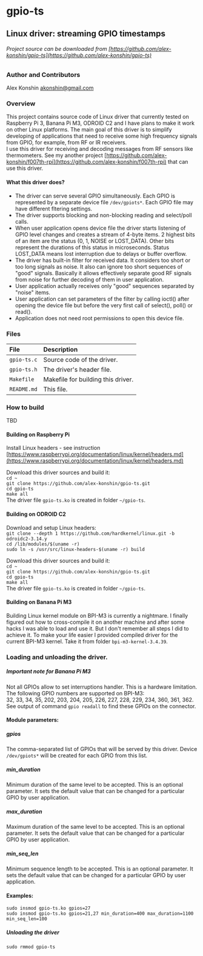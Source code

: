 # gpio-ts
## Linux driver: streaming GPIO timestamps
###### Project source can be downloaded from [https://github.com/alex-konshin/gpio-ts](https://github.com/alex-konshin/gpio-ts)

### Author and Contributors
Alex Konshin <akonshin@gmail.com>

### Overview
This project contains source code of Linux driver that currently tested on Raspberry Pi 3, Banana Pi M3, ODROID C2 and I have plans to make it work on other Linux platforms.
The main goal of this driver is to simplify developing of applications that need to receive some high frequency signals from GPIO, for example, from RF or IR receivers.  
I use this driver for receiving and decoding messages from RF sensors like thermometers.
See my another project [https://github.com/alex-konshin/f007th-rpi](https://github.com/alex-konshin/f007th-rpi) that can use this driver.   

#### What this driver does? 
- The driver can serve several GPIO simultaneously. Each GPIO is represented by a separate device file `/dev/gpiots*`. Each GPIO file may have different fltering settings.
- The driver supports blocking and non-blocking reading and select/poll calls.
- When user application opens device file the driver starts listening of GPIO level changes and creates a stream of 4-byte items. 2 highest bits of an item are the status (0, 1, NOISE or LOST_DATA). Other bits represent the durations of this status in microseconds. Status LOST_DATA means lost interruption due to delays or buffer overflow.  
- The driver has built-in filter for received data. It considers too short or too long signals as noise. It also can ignore too short sequences of "good" signals. Basically it allows effectively separate good RF signals from noise for further decoding of them in user application. 
- User application actually receives only "good" sequences separated by "noise" items.
- User application can set parameters of the filter by calling ioctl() after opening the device file but before the very first call of select(), poll() or read().
- Application does not need root permissions to open this device file.  

### Files
| File | Description |
| :--- | :--- |
| `gpio-ts.c` | Source code of the driver.|
| `gpio-ts.h` | The driver's header file.|
| `Makefile` | Makefile for building this driver.|
| `README.md` | This file. |

### How to build
TBD
#### Building on Raspberry Pi
Install Linux headers - see instruction [https://www.raspberrypi.org/documentation/linux/kernel/headers.md](https://www.raspberrypi.org/documentation/linux/kernel/headers.md)    

Download this driver sources and build it:    
`cd ~`    
`git clone https://github.com/alex-konshin/gpio-ts.git`    
`cd gpio-ts`    
`make all`    
The driver file `gpio-ts.ko` is created in folder `~/gpio-ts`.

#### Building on ODROID C2
Download and setup Linux headers:    
`git clone --depth 1 https://github.com/hardkernel/linux.git -b odroidc2-3.14.y`    
`cd /lib/modules/$(uname -r)`    
`sudo ln -s /usr/src/linux-headers-$(uname -r) build`    

Download this driver sources and build it:    
`cd ~`    
`git clone https://github.com/alex-konshin/gpio-ts.git`    
`cd gpio-ts`    
`make all`    
The driver file `gpio-ts.ko` is created in folder `~/gpio-ts`.

#### Building on Banana Pi M3
Building Linux kernel module on BPI-M3 is currently a nightmare. I finally figured out how to cross-compile it on another machine and after some hacks I was able to load and use it. But I don't remember all steps I did to achieve it. To make your life easier I provided compiled driver for the current BPI-M3 kernel. Take it from folder `bpi-m3-kernel-3.4.39`.

### Loading and unloading the driver.
##### Important note for Banana Pi M3
Not all GPIOs allow to set interruptions handler. This is a hardware limitation. The following GPIO numbers are supported on BPI-M3:    
32, 33, 34, 35, 202, 203, 204, 205, 226, 227, 228, 229, 234, 360, 361, 362.    
See output of command `gpio readall` to find these GPIOs on the connector.

#### Module parameters:
##### gpios 
The comma-separated list of GPIOs that will be served by this driver. Device `/dev/gpiots*` will be created for each GPIO from this list.
##### min_duration
Minimum duration of the same level to be accepted. This is an optional parameter. It sets the default value that can be changed for a particular GPIO by user application.  
##### max_duration
Maximum duration of the same level to be accepted. This is an optional parameter. It sets the default value that can be changed for a particular GPIO by user application.
##### min_seq_len
Minimum sequence length to be accepted. This is an optional parameter. It sets the default value that can be changed for a particular GPIO by user application.

#### Examples:
`sudo insmod gpio-ts.ko gpios=27`    
`sudo insmod gpio-ts.ko gpios=21,27 min_duration=400 max_duration=1100 min_seq_len=100`    

##### Unloading the driver
`sudo rmmod gpio-ts`

